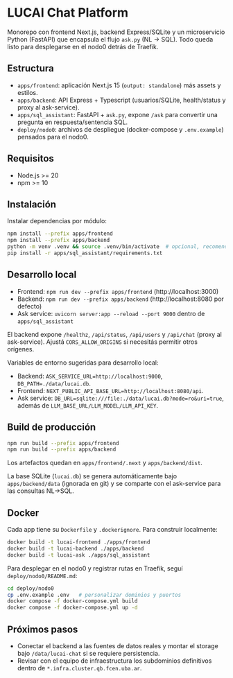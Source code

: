 # LUCAI Chat Platform

Monorepo con frontend Next.js, backend Express/SQLite y un microservicio Python (FastAPI) que encapsula el flujo `ask.py` (NL → SQL). Todo queda listo para desplegarse en el nodo0 detrás de Traefik.

## Estructura
- `apps/frontend`: aplicación Next.js 15 (`output: standalone`) más assets y estilos.
- `apps/backend`: API Express + Typescript (usuarios/SQLite, health/status y proxy al ask-service).
- `apps/sql_assistant`: FastAPI + `ask.py`, expone `/ask` para convertir una pregunta en respuesta/sentencia SQL.
- `deploy/nodo0`: archivos de despliegue (docker-compose y `.env.example`) pensados para el nodo0.

## Requisitos
- Node.js >= 20
- npm >= 10

## Instalación
Instalar dependencias por módulo:
```bash
npm install --prefix apps/frontend
npm install --prefix apps/backend
python -m venv .venv && source .venv/bin/activate  # opcional, recomendado
pip install -r apps/sql_assistant/requirements.txt
```

## Desarrollo local
- Frontend: `npm run dev --prefix apps/frontend` (http://localhost:3000)
- Backend: `npm run dev --prefix apps/backend` (http://localhost:8080 por defecto)
- Ask service: `uvicorn server:app --reload --port 9000` dentro de `apps/sql_assistant`

El backend expone `/healthz`, `/api/status`, `/api/users` y `/api/chat` (proxy al ask-service). Ajustá `CORS_ALLOW_ORIGINS` si necesitás permitir otros orígenes.

Variables de entorno sugeridas para desarrollo local:
- Backend: `ASK_SERVICE_URL=http://localhost:9000`, `DB_PATH=./data/lucai.db`.
- Frontend: `NEXT_PUBLIC_API_BASE_URL=http://localhost:8080/api`.
- Ask service: `DB_URL=sqlite:///file:./data/lucai.db?mode=ro&uri=true`, además de `LLM_BASE_URL/LLM_MODEL/LLM_API_KEY`.

## Build de producción
```bash
npm run build --prefix apps/frontend
npm run build --prefix apps/backend
```
Los artefactos quedan en `apps/frontend/.next` y `apps/backend/dist`.

La base SQLite (`lucai.db`) se genera automáticamente bajo `apps/backend/data` (ignorada en git) y se comparte con el ask-service para las consultas NL→SQL.

## Docker
Cada app tiene su `Dockerfile` y `.dockerignore`. Para construir localmente:
```bash
docker build -t lucai-frontend ./apps/frontend
docker build -t lucai-backend ./apps/backend
docker build -t lucai-ask ./apps/sql_assistant
```

Para desplegar en el nodo0 y registrar rutas en Traefik, seguí `deploy/nodo0/README.md`:
```bash
cd deploy/nodo0
cp .env.example .env   # personalizar dominios y puertos
docker compose -f docker-compose.yml build
docker compose -f docker-compose.yml up -d
```

## Próximos pasos
- Conectar el backend a las fuentes de datos reales y montar el storage bajo `/data/lucai-chat` si se requiere persistencia.
- Revisar con el equipo de infraestructura los subdominios definitivos dentro de `*.infra.cluster.qb.fcen.uba.ar`.
